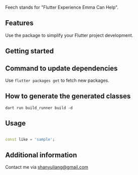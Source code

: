Feech stands for "Flutter Experience Emma Can Help".

## Features

Use the package to simplify your Flutter project development.

## Getting started

## Command to update dependencies

Use `flutter packages get` to fetch new packages.

## How to generate the generated classes

```shell
dart run build_runner build -d
```

## Usage

```dart

const like = 'sample';
```

## Additional information

Contact me via shanyuliang@gmail.com
